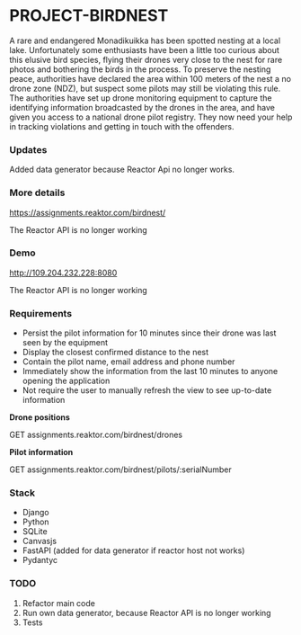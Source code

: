 # PROJECT-BIRDNEST

A rare and endangered Monadikuikka has been spotted nesting at a local lake.
Unfortunately some enthusiasts have been a little too curious about this elusive bird species, flying their drones very close to the nest for rare photos and bothering the birds in the process.
To preserve the nesting peace, authorities have declared the area within 100 meters of the nest a no drone zone (NDZ), but suspect some pilots may still be violating this rule.
The authorities have set up drone monitoring equipment to capture the identifying information broadcasted by the drones in the area, and have given you access to a national drone pilot registry. They now need your help in tracking violations and getting in touch with the offenders.

### Updates
Added data generator because Reactor Api no longer works.

### More details
https://assignments.reaktor.com/birdnest/

The Reactor API is no longer working

### Demo

http://109.204.232.228:8080

The Reactor API is no longer working

### Requirements

- Persist the pilot information for 10 minutes since their drone was last seen by the equipment
- Display the closest confirmed distance to the nest
- Contain the pilot name, email address and phone number
- Immediately show the information from the last 10 minutes to anyone opening the application
- Not require the user to manually refresh the view to see up-to-date information

<b>Drone positions</b>

GET assignments.reaktor.com/birdnest/drones

<b>Pilot information</b>

GET assignments.reaktor.com/birdnest/pilots/:serialNumber

### Stack

- Django
- Python
- SQLite
- Canvasjs
- FastAPI (added for data generator if reactor host not works)
- Pydantyc


### TODO
1. Refactor main code
2. Run own data generator, because Reactor API is no longer working
3. Tests


